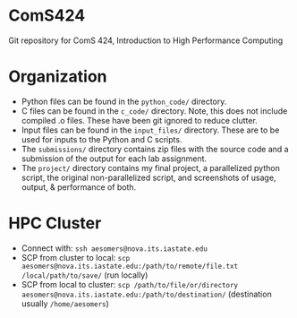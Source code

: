 # ComS424
Git repository for ComS 424, Introduction to High Performance Computing

# Organization
- Python files can be found in the `python_code/` directory.
- C files can be found in the `c_code/` directory. Note, this does not include compiled .o files. These have been git ignored to reduce clutter.
- Input files can be found in the `input_files/` directory. These are to be used for inputs to the Python and C scripts.
- The `submissions/` directory contains zip files with the source code and a submission of the output for each lab assignment.
- The `project/` directory contains my final project, a parallelized python script, the original non-parallelized script, and screenshots of usage, output, & performance of both.

# HPC Cluster
- Connect with: `ssh aesomers@nova.its.iastate.edu`
- SCP from cluster to local: `scp aesomers@nova.its.iastate.edu:/path/to/remote/file.txt /local/path/to/save/` (run locally)
- SCP from local to cluster: `scp /path/to/file/or/directory aesomers@nova.its.iastate.edu:/path/to/destination/` (destination usually `/home/aesomers`)
